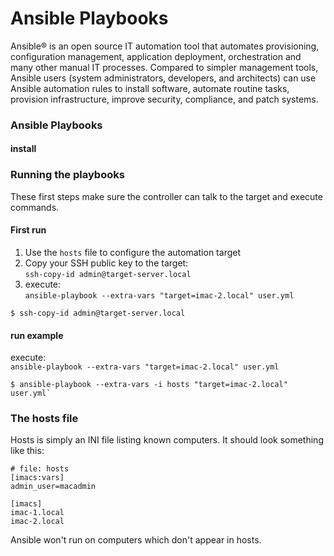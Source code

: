 # Ansible Playbooks

Ansible® is an open source IT automation tool that automates provisioning, configuration management, application deployment, orchestration and many other manual IT processes. Compared to simpler management tools, Ansible users (system administrators, developers, and architects) can use Ansible automation rules to install software, automate routine tasks, provision infrastructure, improve security, compliance, and patch systems.

### Ansible Playbooks


#### install


### Running the playbooks

These first steps make sure the controller can talk to the target and execute commands.

#### First run

1.  Use the `hosts` file to configure the automation target 
2.  Copy your SSH public key to the target:  
    `ssh-copy-id admin@target-server.local`
3.  execute:  
    `ansible-playbook --extra-vars "target=imac-2.local" user.yml`


```
$ ssh-copy-id admin@target-server.local
```

#### run example

  execute:  
    `ansible-playbook --extra-vars "target=imac-2.local" user.yml`

```
$ ansible-playbook --extra-vars -i hosts "target=imac-2.local" user.yml`
```

### The hosts file

Hosts is simply an INI file listing known computers. It should look something like this:

    # file: hosts
    [imacs:vars]
    admin_user=macadmin

    [imacs]
    imac-1.local
    imac-2.local

Ansible won't run on computers which don't appear in hosts.

